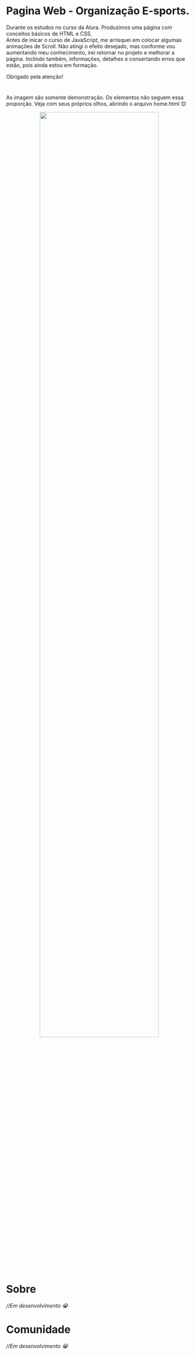 # Pagina Web - Organização E-sports.

<p>Durante os estudos no curso da Alura. Produzimos uma página com conceitos básicos de HTML e CSS.
<br>Antes de inicar o curso de JavaScript, me arrisquei em colocar algumas animações de Scroll. Não atingi o efeito desejado, mas conforme vou aumentando meu conhecimento, irei retornar no projeto e melhorar a página. Inclindo também, informações, detalhes e consertando erros que estão, pois ainda estou em formação.</br></p>
<p>Obrigado pela atenção!</p>

#
As imagem são somente demonstração. Os elementos não seguem essa proporção. Veja com seus próprios olhos, abrindo o arquivo home.html 😊
<div align="center">
<img src="https://user-images.githubusercontent.com/116985295/203143465-ce32a4ce-b152-4fee-877a-c9346d8cb4c7.png" width=80% />
</div>

# Sobre 

<i>//Em desenvolvimento 😭</i>

# Comunidade

<i>//Em desenvolvimento 😭</i>
